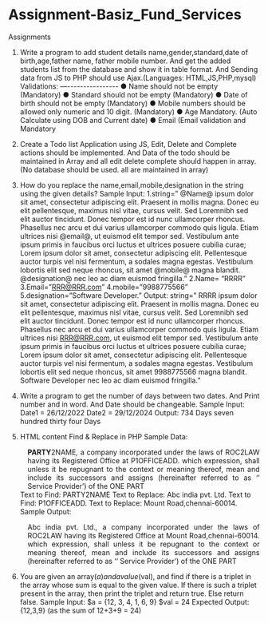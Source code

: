 # Assignment-Basiz_Fund_Services
Assignments

1. Write a program to add student details name,gender,standard,date of birth,age,father
name, father mobile number. And get the added students list from the database and
show it in table format. And Sending data from JS to PHP should use Ajax.(Languages:
HTML,JS,PHP,mysql)
Validations:
—----------------
● Name should not be empty (Mandatory)
● Standard should not be empty (Mandatory)
● Date of birth should not be empty (Mandatory)
● Mobile numbers should be allowed only numeric and 10 digit.
(Mandatory)
● Age Mandatory. (Auto Calculate using DOB and Current date)
● Email (Email validation and Mandatory


2. Create a Todo list Application using JS, Edit, Delete and Complete actions should be
implemented. And Data of the todo should be maintained in Array and all edit delete
complete should happen in array. (No database should be used. all are maintained in
array)


3. How do you replace the name,email,mobile,designation in the string using the given
details?
Sample Input:
1.string=” @Name@ ipsum dolor sit amet, consectetur adipiscing elit.
Praesent in mollis magna. Donec eu elit pellentesque, maximus nisl vitae, cursus
velit. Sed Loremnibh sed elit auctor tincidunt. Donec tempor est id nunc
ullamcorper rhoncus. Phasellus nec arcu et dui varius ullamcorper commodo quis
ligula. Etiam ultrices nisi @email@, ut euismod elit tempor sed. Vestibulum ante
ipsum primis in faucibus orci luctus et ultrices posuere cubilia curae; Lorem
ipsum dolor sit amet, consectetur adipiscing elit. Pellentesque auctor turpis vel
nisi fermentum, a sodales magna egestas. Vestibulum lobortis elit sed neque
rhoncus, sit amet @mobile@ magna blandit. @designation@ nec leo ac diam
euismod fringilla.”
2.Name= “RRRR”
3.Email=”RRR@RRR.com”
4.mobile=”9988775566”
5.designation=”Software Developer.”
Output:
string=” RRRR ipsum dolor sit amet, consectetur adipiscing elit. Praesent
in mollis magna. Donec eu elit pellentesque, maximus nisl vitae, cursus velit. Sed
Loremnibh sed elit auctor tincidunt. Donec tempor est id nunc ullamcorper
rhoncus. Phasellus nec arcu et dui varius ullamcorper commodo quis ligula.
Etiam ultrices nisi RRR@RRR.com, ut euismod elit tempor sed. Vestibulum ante
ipsum primis in faucibus orci luctus et ultrices posuere cubilia curae; Lorem
ipsum dolor sit amet, consectetur adipiscing elit. Pellentesque auctor turpis vel
nisi fermentum, a sodales magna egestas. Vestibulum lobortis elit sed neque
rhoncus, sit amet 9988775566 magna blandit. Software Developer nec leo ac
diam euismod fringilla.”


4. Write a program to get the number of days between two dates. And Print number and
in word. And Date should be changeable.
Sample Input:
Date1 = 26/12/2022
Date2 = 29/12/2024
Output:
734 Days
seven hundred thirty four Days


5. HTML content Find & Replace in PHP
Sample Data: <p align="justify" style="orphans: 0; widows: 0; margin-left: 0.39cm;
margin-bottom: 0cm; border: none; padding: 0cm"><b>PARTY</b>2NAME<i>, </i>a
company incorporated under the laws of ROC2LAW having its Registered Office at
P1OFFICEADD. which expression, shall unless it be repugnant to the context or
meaning thereof, mean and include its successors and assigns (hereinafter referred
to as ‘‘ Service Provider’) of the ONE PART</p>
Text to Find: PARTY2NAME
Text to Replace: Abc india pvt. Ltd.
Text to Find: P1OFFICEADD.
Text to Replace: Mount Road,chennai-60014.
Sample Output: <p align="justify" style="orphans: 0; widows: 0; margin-left: 0.39cm;
margin-bottom: 0cm; border: none; padding: 0cm">Abc india pvt. Ltd.<i>, </i>a
company incorporated under the laws of ROC2LAW having its Registered Office at
Mount Road,chennai-60014. which expression, shall unless it be repugnant to the
context or meaning thereof, mean and include its successors and assigns
(hereinafter referred to as ‘‘ Service Provider’) of the ONE PART</p>


6. You are given an array($a) and a value($val), and find if there is a triplet in the array
whose sum is equal to the given value. If there is such a triplet present in the array, then
print the triplet and return true. Else return false.
Sample Input:
$a = {12, 3, 4, 1, 6, 9}
$val = 24
Expected Output:
{12,3,9} (as the sum of 12+3+9 = 24)
